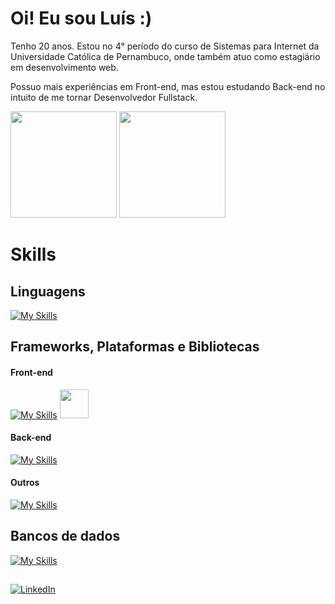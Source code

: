 # Oi! Eu sou Luís :)

Tenho 20 anos. Estou no 4° período do curso de Sistemas para Internet da Universidade Católica de Pernambuco, onde também atuo como estagiário em desenvolvimento web.

Possuo mais experiências em Front-end, mas estou estudando Back-end no intuito de me tornar Desenvolvedor Fullstack.

<div>
  <img height="170rem" src="https://github-readme-stats.vercel.app/api?username=louixpng&theme=tokyonight&show_icons=true&hide_border=true&count_private=true"/>
  <img height="170rem" src="https://github-readme-stats.vercel.app/api/top-langs/?username=louixpng&theme=tokyonight&show_icons=true&hide_border=true&layout=compact"/>
</div>

# Skills

## Linguagens
[![My Skills](https://skillicons.dev/icons?i=js,ts,java)](https://skillicons.dev)

## Frameworks, Plataformas e Bibliotecas
#### Front-end 
[![My Skills](https://skillicons.dev/icons?i=react,tailwind,bootstrap,vite)](https://skillicons.dev)
<img height="46rem" src="https://user-images.githubusercontent.com/25181517/190887639-d0ba4ec9-ddbe-45dd-bea1-4db83846503e.png"/>

#### Back-end
[![My Skills](https://skillicons.dev/icons?i=nodejs,express,prisma,sequelize,spring)](https://skillicons.dev)

#### Outros
[![My Skills](https://skillicons.dev/icons?i=npm,git,figma,photoshop,illustrator)](https://skillicons.dev)

## Bancos de dados
[![My Skills](https://skillicons.dev/icons?i=postgresql,supabase)](https://skillicons.dev)

##

[![LinkedIn](https://img.shields.io/badge/LinkedIn-0077B5?style=for-the-badge&logo=linkedin&logoColor=white)](https://www.linkedin.com/in/luismsmelo/)

<!--
**louixpng/louixpng** is a ✨ _special_ ✨ repository because its `README.md` (this file) appears on your GitHub profile.

Here are some ideas to get you started:

- 🔭 I’m currently working on ...
- 🌱 I’m currently learning ...
- 👯 I’m looking to collaborate on ...
- 🤔 I’m looking for help with ...
- 💬 Ask me about ...
- 📫 How to reach me: ...
- 😄 Pronouns: ...
- ⚡ Fun fact: ...
-->
